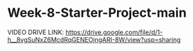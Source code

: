 # Week-8-Starter-Project-main

VIDEO DRIVE LINK:
https://drive.google.com/file/d/1-h__8vgSuNxZ6McdRqGENEOjngARI-8W/view?usp=sharing
